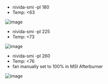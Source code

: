 - nivida-smi -pl 180
- Temp: <63

![image](https://github.com/ill13/Notes/assets/10509740/9729c89e-44a7-4e00-92d2-6941c98d2240)

- nivida-smi -pl 225
- Temp: <73

![image](https://github.com/ill13/Notes/assets/10509740/cb896bee-13b8-46b5-bc0c-6ed68f11b26c)

- nivida-smi -pl 260
- Temp: <76
- fan manually set to 100% in MSI Afterburner

![image](https://github.com/ill13/Notes/assets/10509740/bd697aac-e5e7-4f18-a257-da55dca198d6)
